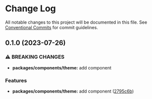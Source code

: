 # Change Log

All notable changes to this project will be documented in this file.
See [Conventional Commits](https://conventionalcommits.org) for commit guidelines.

## 0.1.0 (2023-07-26)


### ⚠ BREAKING CHANGES

* **packages/components/theme:** add component

### Features

* **packages/components/theme:** add component ([2795c6b](https://github.com/finando/foundation/commit/2795c6b3e6685e11b18f10e1867ca52fda75d236))
